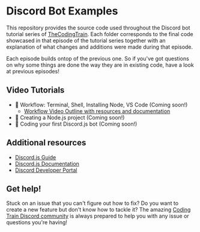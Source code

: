 # Discord Bot Examples

This repository provides the source code used throughout the Discord bot tutorial series of [TheCodingTrain](https://www.youtube.com/@TheCodingTrain). Each folder corresponds to the final code showcased in that episode of the tutorial series together with an explanation of what changes and additions were made during that episode.

Each episode builds ontop of the previous one. So if you've got questions on why some things are done the way they are in existing code, have a look at previous episodes!

## Video Tutorials
* 🚂 Workflow: Terminal, Shell, Installing Node, VS Code (Coming soon!)
   * [Workflow Video Outline with resources and documentation](https://github.com/CodingTrain/Discord-Bot-Examples/wiki/Workflow:-Terminal,-Shell,-Node,-VSCode)
* 🚂 Creating a Node.js project (Coming soon!)
* 🚂 Coding your first Discord.js bot (Coming soon!)

## Additional resources

-   [Discord.js Guide](https://discordjs.guide/)
-   [Discord.js Documentation](https://discord.js.org/#/docs/main/stable/general/welcome)
-   [Discord Developer Portal](https://discord.com/developers/applications/)

## Get help!

Stuck on an issue that you can't figure out how to fix? Do you want to create a new feature but don't know how to tackle it? The amazing [Coding Train Discord community](https://discord.gg/codingtrain) is always prepared to help you with any issue or questions you're having!
